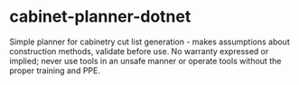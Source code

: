 # cabinet-planner-dotnet
Simple planner for cabinetry cut list generation - makes assumptions about construction methods, validate before use. No warranty expressed or implied; never use tools in an unsafe manner or operate tools without the proper training and PPE.
